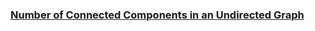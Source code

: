 ### [Number of Connected Components in an Undirected Graph](https://leetcode.com/problems/number-of-connected-components-in-an-undirected-graph)

